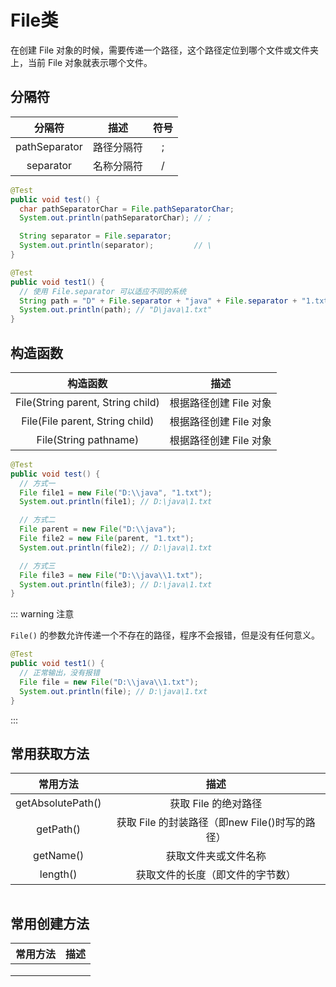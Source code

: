 # File类

在创建 File 对象的时候，需要传递一个路径，这个路径定位到哪个文件或文件夹上，当前 File 对象就表示哪个文件。



## 分隔符

|    分隔符     |    描述    | 符号 |
| :-----------: | :--------: | :--: |
| pathSeparator | 路径分隔符 |  ;   |
|   separator   | 名称分隔符 |  /   |

```java {3,6,13}
@Test
public void test() {
  char pathSeparatorChar = File.pathSeparatorChar;
  System.out.println(pathSeparatorChar); // ;

  String separator = File.separator;
  System.out.println(separator);         // \
}

@Test
public void test1() {
  // 使用 File.separator 可以适应不同的系统
  String path = "D" + File.separator + "java" + File.separator + "1.txt";
  System.out.println(path); // "D\java\1.txt"
}
```



## 构造函数

|             构造函数              |          描述          |
| :-------------------------------: | :--------------------: |
| File(String parent, String child) | 根据路径创建 File 对象 |
|  File(File parent, String child)  | 根据路径创建 File 对象 |
|       File(String pathname)       | 根据路径创建 File 对象 |

```java {4,8,9,13}
@Test
public void test() {
  // 方式一
  File file1 = new File("D:\\java", "1.txt");
  System.out.println(file1); // D:\java\1.txt

  // 方式二
  File parent = new File("D:\\java");
  File file2 = new File(parent, "1.txt");
  System.out.println(file2); // D:\java\1.txt

  // 方式三
  File file3 = new File("D:\\java\\1.txt");
  System.out.println(file3); // D:\java\1.txt
}
```

::: warning 注意

`File()` 的参数允许传递一个不存在的路径，程序不会报错，但是没有任何意义。

```java
@Test
public void test1() {
  // 正常输出，没有报错
  File file = new File("D:\\java\\1.txt");
  System.out.println(file); // D:\java\1.txt
}
```

:::



## 常用获取方法

|     常用方法      |                      描述                      |
| :---------------: | :--------------------------------------------: |
| getAbsolutePath() |              获取 File 的绝对路径              |
|     getPath()     | 获取 File 的封装路径（即new File()时写的路径） |
|     getName()     |              获取文件夹或文件名称              |
|     length()      |        获取文件的长度（即文件的字节数）        |

```java
```



## 常用创建方法

| 常用方法 | 描述 |
| :------: | :--: |
|          |      |
|          |      |
|          |      |

